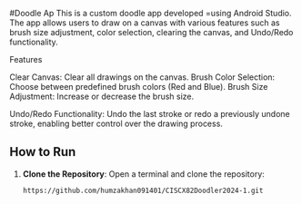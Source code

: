 #Doodle Ap
This is a custom doodle app developed =using Android Studio. The app allows users to draw on a canvas with various features such as brush size adjustment, color selection, clearing the canvas, and Undo/Redo functionality.

Features

Clear Canvas: Clear all drawings on the canvas.
Brush Color Selection: Choose between predefined brush colors (Red and Blue).
Brush Size Adjustment: Increase or decrease the brush size.

Undo/Redo Functionality: Undo the last stroke or redo a previously undone stroke, enabling better control over the drawing process.

## How to Run

1. **Clone the Repository**:
   Open a terminal and clone the repository:
   ```bash
   https://github.com/humzakhan091401/CISCX82Doodler2024-1.git
